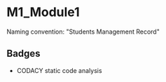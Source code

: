 # M1_Module1
Naming convention: "Students Management Record"

## Badges
*   CODACY static code analysis
